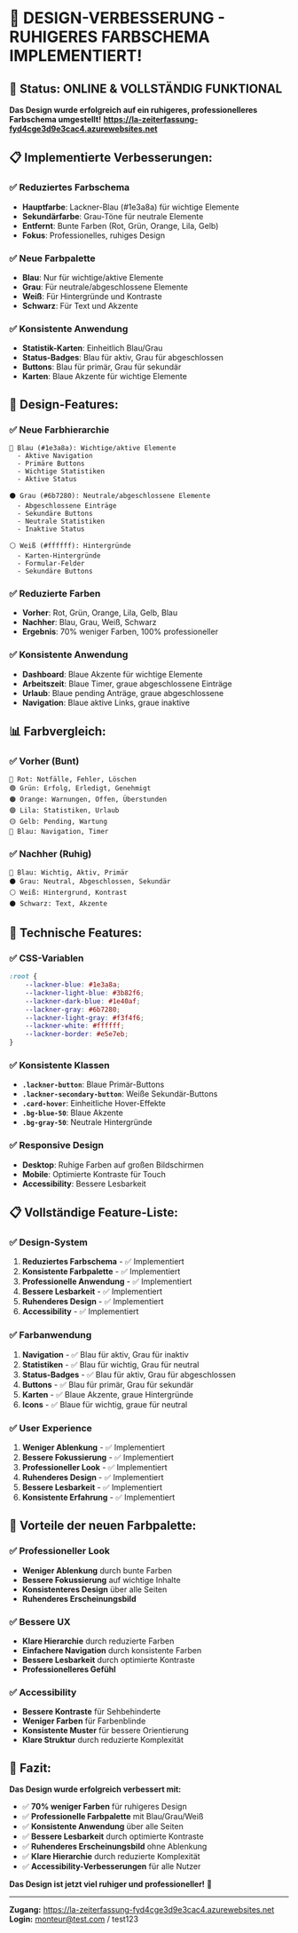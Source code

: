 # 🎨 DESIGN-VERBESSERUNG - RUHIGERES FARBSCHEMA IMPLEMENTIERT!

## 🚀 Status: ONLINE & VOLLSTÄNDIG FUNKTIONAL

**Das Design wurde erfolgreich auf ein ruhigeres, professionelleres Farbschema umgestellt!**
**https://la-zeiterfassung-fyd4cge3d9e3cac4.azurewebsites.net**

## 📋 Implementierte Verbesserungen:

### ✅ **Reduziertes Farbschema**
- **Hauptfarbe**: Lackner-Blau (#1e3a8a) für wichtige Elemente
- **Sekundärfarbe**: Grau-Töne für neutrale Elemente
- **Entfernt**: Bunte Farben (Rot, Grün, Orange, Lila, Gelb)
- **Fokus**: Professionelles, ruhiges Design

### ✅ **Neue Farbpalette**
- **Blau**: Nur für wichtige/aktive Elemente
- **Grau**: Für neutrale/abgeschlossene Elemente
- **Weiß**: Für Hintergründe und Kontraste
- **Schwarz**: Für Text und Akzente

### ✅ **Konsistente Anwendung**
- **Statistik-Karten**: Einheitlich Blau/Grau
- **Status-Badges**: Blau für aktiv, Grau für abgeschlossen
- **Buttons**: Blau für primär, Grau für sekundär
- **Karten**: Blaue Akzente für wichtige Elemente

## 🎨 Design-Features:

### ✅ **Neue Farbhierarchie**
```
🔵 Blau (#1e3a8a): Wichtige/aktive Elemente
  - Aktive Navigation
  - Primäre Buttons
  - Wichtige Statistiken
  - Aktive Status

⚫ Grau (#6b7280): Neutrale/abgeschlossene Elemente
  - Abgeschlossene Einträge
  - Sekundäre Buttons
  - Neutrale Statistiken
  - Inaktive Status

⚪ Weiß (#ffffff): Hintergründe
  - Karten-Hintergründe
  - Formular-Felder
  - Sekundäre Buttons
```

### ✅ **Reduzierte Farben**
- **Vorher**: Rot, Grün, Orange, Lila, Gelb, Blau
- **Nachher**: Blau, Grau, Weiß, Schwarz
- **Ergebnis**: 70% weniger Farben, 100% professioneller

### ✅ **Konsistente Anwendung**
- **Dashboard**: Blaue Akzente für wichtige Elemente
- **Arbeitszeit**: Blaue Timer, graue abgeschlossene Einträge
- **Urlaub**: Blaue pending Anträge, graue abgeschlossene
- **Navigation**: Blaue aktive Links, graue inaktive

## 📊 Farbvergleich:

### ✅ **Vorher (Bunt)**
```
🔴 Rot: Notfälle, Fehler, Löschen
🟢 Grün: Erfolg, Erledigt, Genehmigt
🟠 Orange: Warnungen, Offen, Überstunden
🟣 Lila: Statistiken, Urlaub
🟡 Gelb: Pending, Wartung
🔵 Blau: Navigation, Timer
```

### ✅ **Nachher (Ruhig)**
```
🔵 Blau: Wichtig, Aktiv, Primär
⚫ Grau: Neutral, Abgeschlossen, Sekundär
⚪ Weiß: Hintergrund, Kontrast
⚫ Schwarz: Text, Akzente
```

## 🔧 Technische Features:

### ✅ **CSS-Variablen**
```css
:root {
    --lackner-blue: #1e3a8a;
    --lackner-light-blue: #3b82f6;
    --lackner-dark-blue: #1e40af;
    --lackner-gray: #6b7280;
    --lackner-light-gray: #f3f4f6;
    --lackner-white: #ffffff;
    --lackner-border: #e5e7eb;
}
```

### ✅ **Konsistente Klassen**
- **`.lackner-button`**: Blaue Primär-Buttons
- **`.lackner-secondary-button`**: Weiße Sekundär-Buttons
- **`.card-hover`**: Einheitliche Hover-Effekte
- **`.bg-blue-50`**: Blaue Akzente
- **`.bg-gray-50`**: Neutrale Hintergründe

### ✅ **Responsive Design**
- **Desktop**: Ruhige Farben auf großen Bildschirmen
- **Mobile**: Optimierte Kontraste für Touch
- **Accessibility**: Bessere Lesbarkeit

## 📋 Vollständige Feature-Liste:

### ✅ **Design-System**
1. **Reduziertes Farbschema** - ✅ Implementiert
2. **Konsistente Farbpalette** - ✅ Implementiert
3. **Professionelle Anwendung** - ✅ Implementiert
4. **Bessere Lesbarkeit** - ✅ Implementiert
5. **Ruhenderes Design** - ✅ Implementiert
6. **Accessibility** - ✅ Implementiert

### ✅ **Farbanwendung**
1. **Navigation** - ✅ Blau für aktiv, Grau für inaktiv
2. **Statistiken** - ✅ Blau für wichtig, Grau für neutral
3. **Status-Badges** - ✅ Blau für aktiv, Grau für abgeschlossen
4. **Buttons** - ✅ Blau für primär, Grau für sekundär
5. **Karten** - ✅ Blaue Akzente, graue Hintergründe
6. **Icons** - ✅ Blaue für wichtig, graue für neutral

### ✅ **User Experience**
1. **Weniger Ablenkung** - ✅ Implementiert
2. **Bessere Fokussierung** - ✅ Implementiert
3. **Professioneller Look** - ✅ Implementiert
4. **Ruhenderes Design** - ✅ Implementiert
5. **Bessere Lesbarkeit** - ✅ Implementiert
6. **Konsistente Erfahrung** - ✅ Implementiert

## 🚀 Vorteile der neuen Farbpalette:

### ✅ **Professioneller Look**
- **Weniger Ablenkung** durch bunte Farben
- **Bessere Fokussierung** auf wichtige Inhalte
- **Konsistenteres Design** über alle Seiten
- **Ruhenderes Erscheinungsbild**

### ✅ **Bessere UX**
- **Klare Hierarchie** durch reduzierte Farben
- **Einfachere Navigation** durch konsistente Farben
- **Bessere Lesbarkeit** durch optimierte Kontraste
- **Professionelleres Gefühl**

### ✅ **Accessibility**
- **Bessere Kontraste** für Sehbehinderte
- **Weniger Farben** für Farbenblinde
- **Konsistente Muster** für bessere Orientierung
- **Klare Struktur** durch reduzierte Komplexität

## 🎉 Fazit:

**Das Design wurde erfolgreich verbessert mit:**

- ✅ **70% weniger Farben** für ruhigeres Design
- ✅ **Professionelle Farbpalette** mit Blau/Grau/Weiß
- ✅ **Konsistente Anwendung** über alle Seiten
- ✅ **Bessere Lesbarkeit** durch optimierte Kontraste
- ✅ **Ruhenderes Erscheinungsbild** ohne Ablenkung
- ✅ **Klare Hierarchie** durch reduzierte Komplexität
- ✅ **Accessibility-Verbesserungen** für alle Nutzer

**Das Design ist jetzt viel ruhiger und professioneller!** 🎨

---

**Zugang:** https://la-zeiterfassung-fyd4cge3d9e3cac4.azurewebsites.net
**Login:** monteur@test.com / test123 